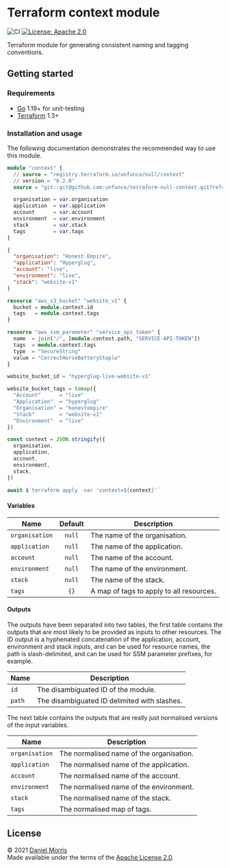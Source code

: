 # Terraform context module

![CI](https://github.com/unfunco/terraform-null-context/actions/workflows/ci.yaml/badge.svg)
[![License: Apache 2.0](https://img.shields.io/badge/License-Apache_2.0-purple.svg)](https://opensource.org/licenses/Apache-2.0)

Terraform module for generating consistent naming and tagging conventions.

## Getting started

### Requirements

* [Go] 1.19+ for unit-testing
* [Terraform] 1.3+

### Installation and usage

The following documentation demonstrates the recommended way to use this module.

```terraform
module "context" {
  // source = "registry.terraform.io/unfunco/null/context"
  // version = "0.2.0"
  source = "git::git@github.com:unfunco/terraform-null-context.git?ref=main"

  organisation = var.organisation
  application  = var.application
  account      = var.account
  environment  = var.environment
  stack        = var.stack
  tags         = var.tags
}
```

```json
{
  "organisation": "Honest Empire",
  "application": "Hyperglug",
  "account": "live",
  "environment": "live",
  "stack": "website-v1"
}
```

```terraform
resource "aws_s3_bucket" "website_v1" {
  bucket = module.context.id
  tags   = module.context.tags
}

resource "aws_ssm_parameter" "service_api_token" {
  name  = join("/", [module.context.path, "SERVICE-API-TOKEN"])
  tags  = module.context.tags
  type  = "SecureString"
  value = "CorrectHorseBatteryStaple"
}
```

```terraform
website_bucket_id = "hyperglug-live-website-v1"

website_bucket_tags = tomap({
  "Account"      = "live"
  "Application"  = "hyperglug"
  "Organisation" = "honestempire"
  "Stack"        = "website-v1"
  "Environment"  = "live"
})
```

```typescript
const context = JSON.stringify({
  organisation,
  application,
  account,
  environment,
  stack,
})

await $`terraform apply -var 'context=${context}'`
```

#### Variables

| Name           | Default | Description                              |
|----------------|:-------:|------------------------------------------|
| `organisation` | `null`  | The name of the organisation.            |
| `application`  | `null`  | The name of the application.             |
| `account`      | `null`  | The name of the account.                 |
| `environment`  | `null`  | The name of the environment.             |
| `stack`        | `null`  | The name of the stack.                   |
| `tags`         |  `{}`   | A map of tags to apply to all resources. |

#### Outputs

The outputs have been separated into two tables, the first table contains the
outputs that are most likely to be provided as inputs to other resources. The ID
output is a hyphenated concatenation of the application, account, environment
and stack inputs, and can be used for resource names, the path is
slash-delimited, and can be used for SSM parameter prefixes, for example.

| Name           | Description                                                 |
|----------------|-------------------------------------------------------------|
| `id`           | The disambiguated ID of the module.                         |
| `path`         | The disambiguated ID delimited with slashes.                |

The next table contains the outputs that are really just normalised versions of
the input variables.

| Name           | Description                                                     |
|----------------|-----------------------------------------------------------------|
| `organisation` | The normalised name of the organisation.                        |
| `application`  | The normalised name of the application.                         |
| `account`      | The normalised name of the account.                             |
| `environment`  | The normalised name of the environment.                         |
| `stack`        | The normalised name of the stack.                               |
| `tags`         | The normalised map of tags.                                     |

## License

© 2021 [Daniel Morris]  
Made available under the terms of the [Apache License 2.0](LICENSE.md).

[Daniel Morris]: https://unfun.co
[Go]: https://go.dev
[Honest Empire Ltd]: https://www.honestempire.com
[Terraform]: https://www.terraform.io
